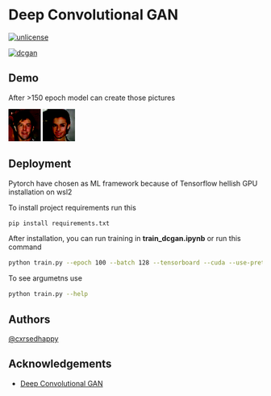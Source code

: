 


# Deep Convolutional GAN


[![unlicense](https://img.shields.io/badge/License-Unlicence-6D6490.svg)](https://opensource.org/license/unlicense) 

[![dcgan](https://img.shields.io/badge/DCGAN-6D6490)](https://paperswithcode.com/method/dcgan)

## Demo
After >150 epoch model can create those pictures

![dcgan_man](man.png)
![dcgan_women](woman.png)


## Deployment

Pytorch have chosen as ML framework because of Tensorflow hellish GPU installation on wsl2

To install project requirements run this

```bash
pip install requirements.txt
```

After installation, you can run training in **train_dcgan.ipynb** or run this command

```bash
python train.py --epoch 100 --batch 128 --tensorboard --cuda --use-pretrained --save-weights-after 1 --save 
```

To see argumetns use

```bash
python train.py --help
```

## Authors

[@cxrsedhappy](https://www.github.com/cxrsedhappy)


## Acknowledgements

 - [Deep Convolutional GAN](https://paperswithcode.com/method/dcgan)
